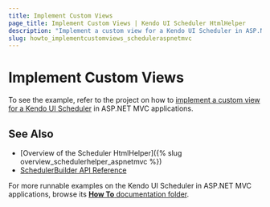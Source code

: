 ```yaml
---
title: Implement Custom Views
page_title: Implement Custom Views | Kendo UI Scheduler HtmlHelper
description: "Implement a custom view for a Kendo UI Scheduler in ASP.NET MVC applications."
slug: howto_implementcustomviews_scheduleraspnetmvc
---
```


# Implement Custom Views

To see the example, refer to the project on how to [implement a custom view for a Kendo UI Scheduler](https://github.com/telerik/ui-for-aspnet-mvc-examples/tree/master/scheduler/scheduler-custom-view) in ASP.NET MVC applications.

## See Also

* [Overview of the Scheduler HtmlHelper]({% slug overview_schedulerhelper_aspnetmvc %})
* [SchedulerBuilder API Reference](http://docs.telerik.com/kendo-ui/api/Kendo.Mvc.UI.Fluent/SchedulerBuilder)

For more runnable examples on the Kendo UI Scheduler in ASP.NET MVC applications, browse its [**How To** documentation folder](/helpers/scheduler/how-to/).
